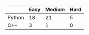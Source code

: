 |           | Easy  | Medium | Hard  |
|-----------|-------|--------|-------|
| Python    | 18    | 21     | 5     |
| C++       | 3     | 1      | 0     |